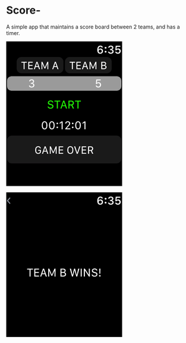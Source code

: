 # Score-

A simple app that maintains a score board between 2 teams, and has a timer.

![alt tag](https://github.com/Xupransh/Score-/blob/master/Score!Tests/Simulator%20Screen%20Shot%20Mar%2030%2C%202017%2C%206.35.02%20PM.png)

![alt tag](https://github.com/Xupransh/Score-/blob/master/Score!Tests/Simulator%20Screen%20Shot%20Mar%2030%2C%202017%2C%206.35.07%20PM.png)
